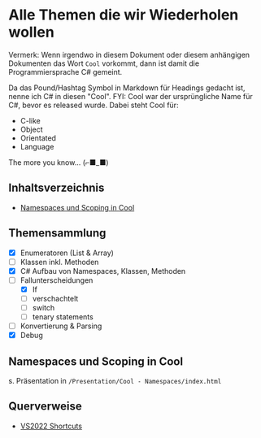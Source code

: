 ﻿# Alle Themen die wir Wiederholen wollen

Vermerk: Wenn irgendwo in diesem Dokument oder diesem anhängigen Dokumenten das Wort `Cool` vorkommt,
dann ist damit die Programmiersprache C# gemeint.

Da das Pound/Hashtag Symbol in Markdown für Headings gedacht ist, nenne ich C# in diesen "Cool".
FYI: Cool war der ursprüngliche Name für C#, bevor es released wurde. Dabei steht Cool für:

- C-like
- Object
- Orientated
- Language

The more you know... (⌐■_■)

## Inhaltsverzeichnis

- [Namespaces und Scoping in Cool](#Namespaces-und-Scoping-in-Cool)

## Themensammlung

- [x] Enumeratoren (List & Array)
- [ ] Klassen inkl. Methoden
- [x] C# Aufbau von Namespaces, Klassen, Methoden
- [ ] Fallunterscheidungen
	- [x] If
	- [ ] verschachtelt
	- [ ] switch
	- [ ] tenary statements
- [ ] Konvertierung & Parsing
- [x] Debug

## Namespaces und Scoping in Cool

s. Präsentation in `/Presentation/Cool - Namespaces/index.html`

##

## Querverweise

- [VS2022 Shortcuts](https://learn.microsoft.com/en-us/visualstudio/ide/default-keyboard-shortcuts-in-visual-studio?view=vs-2022)